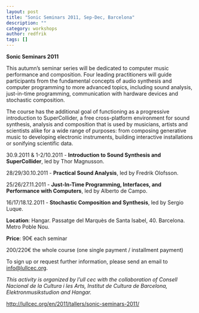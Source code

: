 ```yaml
---
layout: post
title: "Sonic Seminars 2011, Sep-Dec, Barcelona"
description: ""
category: workshops
author: redfrik
tags: []
---
```

<p><strong>Sonic Seminars 2011</strong></p>
<p>This autumn’s seminar series will be dedicated to computer music performance and composition. Four leading practitioners will guide participants from the fundamental concepts of audio synthesis and computer programming to more advanced topics, including sound analysis, just-in-time programming, communication with hardware devices and stochastic composition.</p>
<p>The course has the additional goal of functioning as a progressive introduction to SuperCollider, a free cross-platform environment for sound synthesis, analysis and composition that is used by musicians, artists and scientists alike for a wide range of purposes: from composing generative music to developing electronic instruments, building interactive installations or sonifying scientific data.</p>
<p>30.9.2011 &amp; 1-2/10.2011 - <strong>Introduction to Sound Synthesis and SuperCollider</strong>, led by Thor Magnusson.</p>
<p>28/29/30.10.2011 - <strong>Practical Sound Analysis</strong>, led by Fredrik Olofsson.</p>
<p>25/26/27.11.2011 - <strong>Just-In-Time Programming, Interfaces, and Performance with Computers</strong>, led by Alberto de Campo.</p>
<p>16/17/18.12.2011 - <strong>Stochastic Composition and Synthesis</strong>, led by Sergio Luque.</p>
<p><strong>Location</strong>: Hangar. Passatge del Marquès de Santa Isabel, 40. Barcelona. Metro Poble Nou.</p>
<p><strong>Price</strong>: 90€ each seminar</p>
<p>200/220€ the whole course (one single payment / installment payment)</p>
<p>To sign up or request further information, please send an email to <a href="mailto:info@lullcec.org"><span>info@lullcec.org</span></a>.</p>
<p><em>This activity is organized by l’ull cec with the collaboration of Consell Nacional de la Cultura i les Arts, Institut de Cultura de Barcelona, Elektronmusikstudion and Hangar.</em></p>
<p><a href="http://lullcec.org/en/2011/tallers/sonic-seminars-2011/">http://lullcec.org/en/2011/tallers/sonic-seminars-2011/</a></p>
